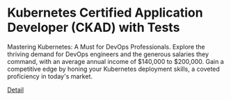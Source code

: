# Kubernetes Certified Application Developer (CKAD) with Tests

Mastering Kubernetes: A Must for DevOps Professionals. Explore the thriving demand for DevOps engineers and the generous salaries they command, with an average annual income of $140,000 to $200,000. Gain a competitive edge by honing your Kubernetes deployment skills, a coveted proficiency in today's market. 

[Detail](https://eduitfree.com/courses/kubernetes-certified-application-developer-ckad-with-tests)